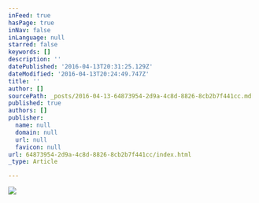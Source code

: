 ```yaml
---
inFeed: true
hasPage: true
inNav: false
inLanguage: null
starred: false
keywords: []
description: ''
datePublished: '2016-04-13T20:31:25.129Z'
dateModified: '2016-04-13T20:24:49.747Z'
title: ''
author: []
sourcePath: _posts/2016-04-13-64873954-2d9a-4c8d-8826-8cb2b7f441cc.md
published: true
authors: []
publisher:
  name: null
  domain: null
  url: null
  favicon: null
url: 64873954-2d9a-4c8d-8826-8cb2b7f441cc/index.html
_type: Article

---
```

![](https://the-grid-user-content.s3-us-west-2.amazonaws.com/0a6e8bfe-7250-47ac-9ae8-fd87528e13f6.jpg)